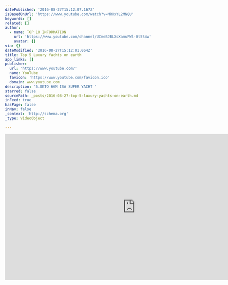```yaml
---
datePublished: '2016-08-27T15:12:07.167Z'
isBasedOnUrl: 'https://www.youtube.com/watch?v=MRXxYL2MNQU'
keywords: []
related: []
author:
  - name: TOP 10 INFORMATION
    url: 'https://www.youtube.com/channel/UCmeBJBLXcXamuPWl-0t5S4w'
    avatar: {}
via: {}
dateModified: '2016-08-27T15:12:01.064Z'
title: Top 5 Luxury Yachts on earth
app_links: []
publisher:
  url: 'https://www.youtube.com/'
  name: YouTube
  favicon: 'https://www.youtube.com/favicon.ico'
  domain: www.youtube.com
description: '5.OKTO 66M ISA SUPER YACHT '
starred: false
sourcePath: _posts/2016-08-27-top-5-luxury-yachts-on-earth.md
inFeed: true
hasPage: false
inNav: false
_context: 'http://schema.org'
_type: VideoObject

---
```

<iframe src="https://cdn.embedly.com/widgets/media.html?src=https%3A%2F%2Fwww.youtube.com%2Fembed%2FMRXxYL2MNQU%3Ffeature%3Doembed&amp;url=http%3A%2F%2Fwww.youtube.com%2Fwatch%3Fv%3DMRXxYL2MNQU&amp;image=https%3A%2F%2Fi.ytimg.com%2Fvi%2FMRXxYL2MNQU%2Fhqdefault.jpg&amp;key=b7d04c9b404c499eba89ee7072e1c4f7&amp;type=text%2Fhtml&amp;schema=youtube" width="854" height="480" scrolling="no" frameborder="0" allowfullscreen="" style=""></iframe>